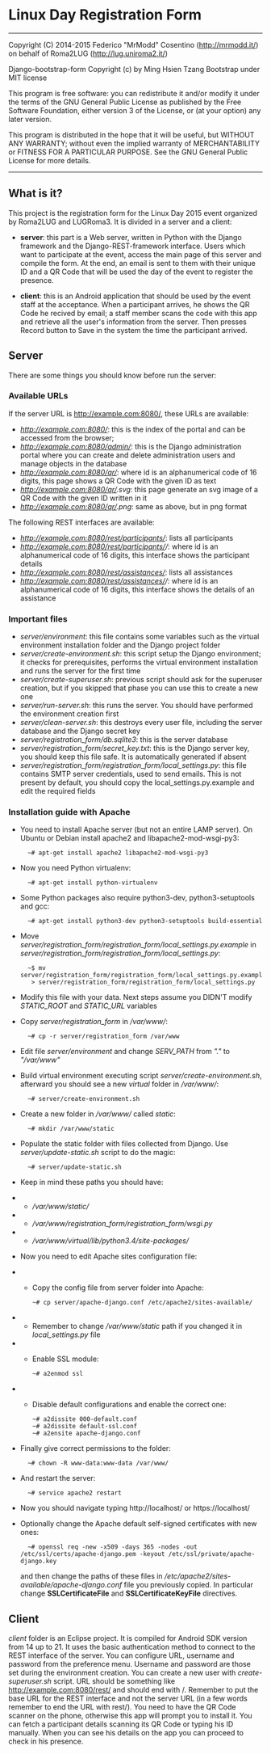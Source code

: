 # Linux Day Registration Form

---------------------------------------------------------------------

Copyright (C) 2014-2015 Federico "MrModd" Cosentino (http://mrmodd.it/)
on behalf of Roma2LUG (http://lug.uniroma2.it/)

Django-bootstrap-form Copyright (c) by Ming Hsien Tzang
Bootstrap under MIT license

This program is free software: you can redistribute it and/or modify
it under the terms of the GNU General Public License as published by
the Free Software Foundation, either version 3 of the License, or
(at your option) any later version.

This program is distributed in the hope that it will be useful,
but WITHOUT ANY WARRANTY; without even the implied warranty of
MERCHANTABILITY or FITNESS FOR A PARTICULAR PURPOSE.  See the
GNU General Public License for more details.

---------------------------------------------------------------------

## What is it?

This project is the registration form for the Linux Day 2015 event organized
by Roma2LUG and LUGRoma3. It is divided in a server and a client:

- **server**: this part is a Web server, written in Python with the Django
  framework and the Django-REST-framework interface. Users which want to
  participate at the event, access the main page of this server and compile
  the form. At the end, an email is sent to them with their unique ID and
  a QR Code that will be used the day of the event to register the presence.

- **client**: this is an Android application that should be used by the event
  staff at the acceptance. When a participant arrives, he shows the QR Code
  he recived by email; a staff member scans the code with this app and retrieve
  all the user's information from the server. Then presses Record button to
  Save in the system the time the participant arrived.

## Server

There are some things you should know before run the server:

### Available URLs

If the server URL is http://example.com:8080/, these URLs are available:

- *http://example.com:8080/*: this is the index of the portal and can be accessed
  from the browser;
- *http://example.com:8080/admin/*: this is the Django administration portal
  where you can create and delete administration users and manage objects
  in the database
- *http://example.com:8080/qr/<id>*: where id is an alphanumerical code
  of 16 digits, this page shows a QR Code with the given ID as text
- *http://example.com:8080/qr/<id>.svg*: this page generate an svg image of
  a QR Code with the given ID written in it
- *http://example.com:8080/qr/<id>.png*: same as above, but in png format

The following REST interfaces are available:

- *http://example.com:8080/rest/participants/*: lists all participants
- *http://example.com:8080/rest/participants/<id>/*: where id is an alphanumerical code
  of 16 digits, this interface shows the participant details
- *http://example.com:8080/rest/assistances/*: lists all assistances
- *http://example.com:8080/rest/assistances/<id>/*: where id is an alphanumerical code
  of 16 digits, this interface shows the details of an assistance

### Important files

- *server/environment*: this file contains some variables such as the virtual
  environment installation folder and the Django project folder
- *server/create-environment.sh*: this script setup the Django environment;
  it checks for prerequisites, performs the virtual environment installation
  and runs the server for the first time
- *server/create-superuser.sh*: previous script should ask for the superuser
  creation, but if you skipped that phase you can use this to create a new one
- *server/run-server.sh*: this runs the server. You should have performed the
  environment creation first
- *server/clean-server.sh*: this destroys every user file, including the server
  database and the Django secret key
- *server/registration_form/db.sqlite3*: this is the server database
- *server/registration_form/secret_key.txt*: this is the Django server key, you
  should keep this file safe. It is automatically generated if absent
- *server/registration_form/registration_form/local_settings.py*: this file contains
  SMTP server credentials, used to send emails. This is not present by default, you
  should copy the local_settings.py.example and edit the required fields

### Installation guide with Apache

- You need to install Apache server (but not an entire LAMP server). On Ubuntu or Debian
  install apache2 and libapache2-mod-wsgi-py3:

		~# apt-get install apache2 libapache2-mod-wsgi-py3

- Now you need Python virtualenv:

		~# apt-get install python-virtualenv

- Some Python packages also require python3-dev, python3-setuptools and gcc:

		~# apt-get install python3-dev python3-setuptools build-essential

- Move *server/registration_form/registration_form/local_settings.py.example* in
  *server/registration_form/registration_form/local_settings.py*:

		~$ mv server/registration_form/registration_form/local_settings.py.example\
		 > server/registration_form/registration_form/local_settings.py

- Modify this file with your data. Next steps assume you DIDN'T modify *STATIC_ROOT* and
  *STATIC_URL* variables

- Copy *server/registration_form* in */var/www/*:

		~# cp -r server/registration_form /var/www

- Edit file *server/environment* and change *SERV_PATH* from *"."* to *"/var/www"*
- Build virtual environment executing script *server/create-environment.sh*, afterward you
  should see a new *virtual* folder in */var/www/*:

		~# server/create-environment.sh

- Create a new folder in */var/www/* called *static*:

		~# mkdir /var/www/static

- Populate the static folder with files collected from Django. Use
  *server/update-static.sh* script to do the magic:

		~# server/update-static.sh

- Keep in mind these paths you should have:
- - */var/www/static/*
- - */var/www/registration_form/registration_form/wsgi.py*
- - */var/www/virtual/lib/python3.4/site-packages/*

- Now you need to edit Apache sites configuration file:
- - Copy the config file from server folder into Apache:

		~# cp server/apache-django.conf /etc/apache2/sites-available/

- - Remember to change */var/www/static* path if you changed it in *local_settings.py* file
- - Enable SSL module:

		~# a2enmod ssl

- - Disable default configurations and enable the correct one:

		~# a2dissite 000-default.conf
		~# a2dissite default-ssl.conf
		~# a2ensite apache-django.conf

- Finally give correct permissions to the folder:

		~# chown -R www-data:www-data /var/www/

- And restart the server:

		~# service apache2 restart

- Now you should navigate typing http://localhost/ or https://localhost/

- Optionally change the Apache default self-signed certificates with new ones:

		~# openssl req -new -x509 -days 365 -nodes -out /etc/ssl/certs/apache-django.pem -keyout /etc/ssl/private/apache-django.key

  and then change the paths of these files in */etc/apache2/sites-available/apache-django.conf* file you previously
  copied. In particular change **SSLCertificateFile** and **SSLCertificateKeyFile** directives.

## Client

*client* folder is an Eclipse project. It is compiled for Android SDK version from 14
up to 21. It uses the basic authentication method to connect to the REST interface
of the server. You can configure URL, username and password from the preference menu.
Username and password are those set during the environment creation. You can create
a new user with *create-superuser.sh* script. URL should be something like
http://example.com:8080/rest/ and should end with /. Remember to put the base URL for
the REST interface and not the server URL (in a few words remember to end the URL with
rest/).
You need to have the QR Code scanner on the phone, otherwise this app will prompt you
to install it.
You can fetch a participant details scanning its QR Code or typing his ID manually.
When you can see his details on the app you can proceed to check in his presence.



